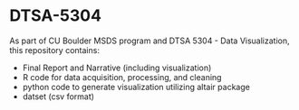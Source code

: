 # DTSA-5304

As part of CU Boulder MSDS program and DTSA 5304 - Data Visualization, this repository contains:

- Final Report and Narrative (including visualization)
- R code for data acquisition, processing, and cleaning
- python code to generate visualization utilizing altair package
- datset (csv format)
